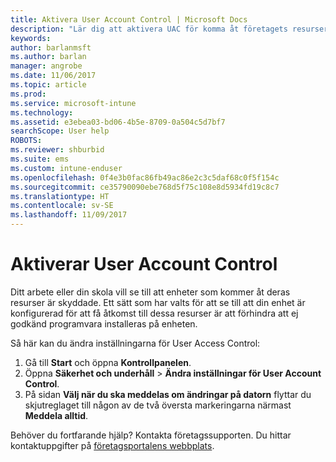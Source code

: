 ```yaml
---
title: Aktivera User Account Control | Microsoft Docs
description: "Lär dig att aktivera UAC för komma åt företagets resurser."
keywords: 
author: barlanmsft
ms.author: barlan
manager: angrobe
ms.date: 11/06/2017
ms.topic: article
ms.prod: 
ms.service: microsoft-intune
ms.technology: 
ms.assetid: e3ebea03-bd06-4b5e-8709-0a504c5d7bf7
searchScope: User help
ROBOTS: 
ms.reviewer: shburbid
ms.suite: ems
ms.custom: intune-enduser
ms.openlocfilehash: 0f4e3b0fac86fb49ac86e2c3c5daf68c0f5f154c
ms.sourcegitcommit: ce35790090ebe768d5f75c108e8d5934fd19c8c7
ms.translationtype: HT
ms.contentlocale: sv-SE
ms.lasthandoff: 11/09/2017
---
```

# <a name="how-to-enable-user-access-control"></a>Aktiverar User Account Control

Ditt arbete eller din skola vill se till att enheter som kommer åt deras resurser är skyddade. Ett sätt som har valts för att se till att din enhet är konfigurerad för att få åtkomst till dessa resurser är att förhindra att ej godkänd programvara installeras på enheten.

Så här kan du ändra inställningarna för User Access Control:

1. Gå till **Start** och öppna **Kontrollpanelen**.
2. Öppna **Säkerhet och underhåll** > **Ändra inställningar för User Account Control**.
3. På sidan **Välj när du ska meddelas om ändringar på datorn** flyttar du skjutreglaget till någon av de två översta markeringarna närmast **Meddela alltid**.

Behöver du fortfarande hjälp? Kontakta företagssupporten. Du hittar kontaktuppgifter på [företagsportalens webbplats](https://portal.manage.microsoft.com).
